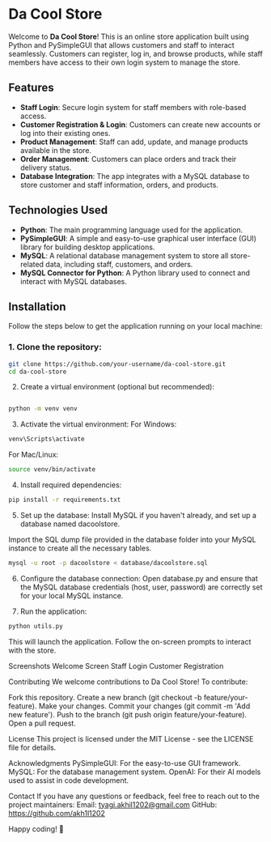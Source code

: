 # Da Cool Store

Welcome to **Da Cool Store**! This is an online store application built using Python and PySimpleGUI that allows customers and staff to interact seamlessly. Customers can register, log in, and browse products, while staff members have access to their own login system to manage the store.

## Features

- **Staff Login**: Secure login system for staff members with role-based access.
- **Customer Registration & Login**: Customers can create new accounts or log into their existing ones.
- **Product Management**: Staff can add, update, and manage products available in the store.
- **Order Management**: Customers can place orders and track their delivery status.
- **Database Integration**: The app integrates with a MySQL database to store customer and staff information, orders, and products.

## Technologies Used

- **Python**: The main programming language used for the application.
- **PySimpleGUI**: A simple and easy-to-use graphical user interface (GUI) library for building desktop applications.
- **MySQL**: A relational database management system to store all store-related data, including staff, customers, and orders.
- **MySQL Connector for Python**: A Python library used to connect and interact with MySQL databases.

## Installation

Follow the steps below to get the application running on your local machine:

### 1. Clone the repository:

```bash
git clone https://github.com/your-username/da-cool-store.git
cd da-cool-store
```
2. Create a virtual environment (optional but recommended):
```bash

python -m venv venv
```
3. Activate the virtual environment:
For Windows:

```bash
venv\Scripts\activate
```
For Mac/Linux:

```bash
source venv/bin/activate
```
4. Install required dependencies:
```bash
pip install -r requirements.txt
```
5. Set up the database:
Install MySQL if you haven't already, and set up a database named dacoolstore.

Import the SQL dump file provided in the database folder into your MySQL instance to create all the necessary tables.

```bash
mysql -u root -p dacoolstore < database/dacoolstore.sql
```
6. Configure the database connection:
Open database.py and ensure that the MySQL database credentials (host, user, password) are correctly set for your local MySQL instance.

7. Run the application:
```bash
python utils.py
```
This will launch the application. Follow the on-screen prompts to interact with the store.

Screenshots
Welcome Screen
Staff Login
Customer Registration

Contributing
We welcome contributions to Da Cool Store! To contribute:

Fork this repository.
Create a new branch (git checkout -b feature/your-feature).
Make your changes.
Commit your changes (git commit -m 'Add new feature').
Push to the branch (git push origin feature/your-feature).
Open a pull request.

License
This project is licensed under the MIT License - see the LICENSE file for details.

Acknowledgments
PySimpleGUI: For the easy-to-use GUI framework.
MySQL: For the database management system.
OpenAI: For their AI models used to assist in code development.

Contact
If you have any questions or feedback, feel free to reach out to the project maintainers:
Email: tyagi.akhil1202@gmail.com
GitHub: https://github.com/akh1l1202

Happy coding! 🎉
